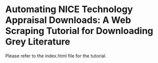 # Automating NICE Technology Appraisal Downloads: A Web Scraping Tutorial for Downloading Grey Literature

Please refer to the index.html file for the tutorial.
